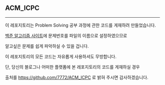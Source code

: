 ## ACM_ICPC
---

이 레포지토리는 Problem Solving 공부 과정에 관한 코드를 게재하려 만들었습니다.

[백준 알고리즘 사이트](https://www.acmicpc.net/)에 문제번호를 파일의 이름으로 설정하였으므로

알고싶은 문제를 쉽게 파악하실 수 있을 겁니다.

이 레포지토리의 모든 코드는 자유롭게 사용하셔도 무방합니다.

단, 당신의 블로그나 어떠한 플랫폼에 본 레포지토리의 코드를 게재하실 경우

출처를 https://github.com/7772/ACM_ICPC 로 밝혀 주시면 감사하겠습니다.


